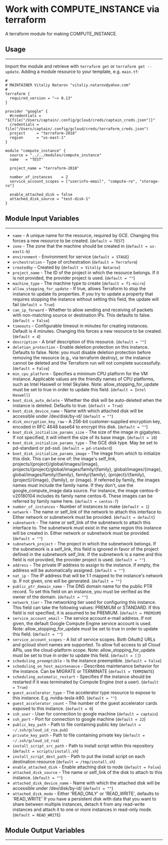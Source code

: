 # Work with COMPUTE_INSTANCE via terraform

A terraform module for making COMPUTE_INSTANCE.


## Usage
----------------------
Import the module and retrieve with ```terraform get``` or ```terraform get --update```. Adding a module resource to your template, e.g. `main.tf`:

```
#
# MAINTAINER Vitaliy Natarov "vitaliy.natarov@yahoo.com"
#
terraform {
  required_version = "~> 0.13"
}

provider "google" {
  #credentials = "${file("/Users/captain/.config/gcloud/creds/captain_creds.json")}"
  credentials = file("/Users/captain/.config/gcloud/creds/terraform_creds.json")
  project     = "terraform-2018"
  region      = "us-east-1"
}

module "compute_instance" {
  source = "../../modules/compute_instance"
  name   = "TEST"

  project_name = "terraform-2018"

  number_of_instances    = 2
  service_account_scopes = ["userinfo-email", "compute-ro", "storage-ro"]

  enable_attached_disk = false
  attached_disk_source = "test-disk-1"
}

```

## Module Input Variables
----------------------
- `name` - A unique name for the resource, required by GCE. Changing this forces a new resource to be created. (`default = TEST`)
- `zone` - The zone that the machine should be created in (`default = us-east1-b`)
- `environment` - Environment for service (`default = STAGE`)
- `orchestration` - Type of orchestration (`default = Terraform`)
- `createdby` - Created by (`default = Vitaliy Natarov`)
- `project_name` - The ID of the project in which the resource belongs. If it is not provided, the provider project is used. (`default = ""`)
- `machine_type` - The machine type to create (`default = f1-micro`)
- `allow_stopping_for_update` - If true, allows Terraform to stop the instance to update its properties. If you try to update a property that requires stopping the instance without setting this field, the update will fail (`default = True`)
- `can_ip_forward` - Whether to allow sending and receiving of packets with non-matching source or destination IPs. This defaults to false. (`default = False`)
- `timeouts` - Configurable timeout in minutes for creating instances. Default is 4 minutes. Changing this forces a new resource to be created. (`default = 4`)
- `description` - A brief description of this resource. (`default = ""`)
- `deletion_protection` - Enable deletion protection on this instance. Defaults to false. Note: you must disable deletion protection before removing the resource (e.g., via terraform destroy), or the instance cannot be deleted and the Terraform run will not complete successfully. (`default = False`)
- `min_cpu_platform` - Specifies a minimum CPU platform for the VM instance. Applicable values are the friendly names of CPU platforms, such as Intel Haswell or Intel Skylake. Note: allow_stopping_for_update must be set to true in order to update this field. (`default = Intel Haswell`)
- `boot_disk_auto_delete` - Whether the disk will be auto-deleted when the instance is deleted. Defaults to true. (`default = True`)
- `boot_disk_device_name` - Name with which attached disk will be accessible under /dev/disk/by-id/ (`default = ""`)
- `disk_encryption_key_raw` - A 256-bit customer-supplied encryption key, encoded in RFC 4648 base64 to encrypt this disk. (`default = ""`)
- `boot_disk_initialize_params_size` - The size of the image in gigabytes. If not specified, it will inherit the size of its base image. (`default = 10`)
- `boot_disk_initialize_params_type` - The GCE disk type. May be set to pd-standard or pd-ssd. (`default = pd-standard`)
- `boot_disk_initialize_params_image` - The image from which to initialize this disk. This can be one of: the image's self_link, projects/{project}/global/images/{image}, projects/{project}/global/images/family/{family}, global/images/{image}, global/images/family/{family}, family/{family}, {project}/{family}, {project}/{image}, {family}, or {image}. If referred by family, the images names must include the family name. If they don't, use the google_compute_image data source. For instance, the image centos-6-v20180104 includes its family name centos-6. These images can be referred by family name here. (`default = centos-7`)
- `number_of_instances` - Number of instances to make (`default = 1`)
- `network` - The name or self_link of the network to attach this interface to. Either network or subnetwork must be provided. (`default = default`)
- `subnetwork` - The name or self_link of the subnetwork to attach this interface to. The subnetwork must exist in the same region this instance will be created in. Either network or subnetwork must be provided. (`default = ""`)
- `subnetwork_project` - The project in which the subnetwork belongs. If the subnetwork is a self_link, this field is ignored in favor of the project defined in the subnetwork self_link. If the subnetwork is a name and this field is not provided, the provider project is used. (`default = ""`)
- `address` - The private IP address to assign to the instance. If empty, the address will be automatically assigned. (`default = ""`)
- `nat_ip` - The IP address that will be 1:1 mapped to the instance's network ip. If not given, one will be generated. (`default = ""`)
- `public_ptr_domain_name` - The DNS domain name for the public PTR record. To set this field on an instance, you must be verified as the owner of the domain. (`default = ""`)
- `network_tier` - The networking tier used for configuring this instance. This field can take the following values: PREMIUM or STANDARD. If this field is not specified, it is assumed to be PREMIUM. (`default = PREMIUM`)
- `service_account_email` - The service account e-mail address. If not given, the default Google Compute Engine service account is used. Note: allow_stopping_for_update must be set to true in order to update this field. (`default = ""`)
- `service_account_scopes` - A list of service scopes. Both OAuth2 URLs and gcloud short names are supported. To allow full access to all Cloud APIs, use the cloud-platform scope. Note: allow_stopping_for_update must be set to true in order to update this field. (`default = []`)
- `scheduling_preemptible` - Is the instance preemptible. (`default = False`)
- `scheduling_on_host_maintenance` - Describes maintenance behavior for the instance. Can be MIGRATE or TERMINATE (`default = TERMINATE`)
- `scheduling_automatic_restart` - Specifies if the instance should be restarted if it was terminated by Compute Engine (not a user). (`default = True`)
- `guest_accelerator_type` - The accelerator type resource to expose to this instance. E.g. nvidia-tesla-k80. (`default = ""`)
- `guest_accelerator_count` - The number of the guest accelerator cards exposed to this instance. (`default = 0`)
- `ssh_user` - User for connection to google machine (`default = captain`)
- `ssh_port` - Port for connection to google machine (`default = 22`)
- `public_key_path` - Path to file containing public key (`default = ~/.ssh/gcloud_id_rsa.pub`)
- `private_key_path` - Path to file containing private key (`default = ~/.ssh/gcloud_id_rsa`)
- `install_script_src_path` - Path to install script within this repository (`default = scripts/install.sh`)
- `install_script_dest_path` - Path to put the install script on each destination resource (`default = /tmp/install.sh`)
- `enable_attached_disk` - Enable attaching disk to node (`default = False`)
- `attached_disk_source` - The name or self_link of the disk to attach to this instance. (`default = ""`)
- `attached_disk_device_name` - Name with which the attached disk will be accessible under /dev/disk/by-id/ (`default = ""`)
- `attached_disk_mode` - Either 'READ_ONLY' or 'READ_WRITE', defaults to 'READ_WRITE' If you have a persistent disk with data that you want to share between multiple instances, detach it from any read-write instances and attach it to one or more instances in read-only mode. (`default = READ_WRITE`)

## Module Output Variables
----------------------

